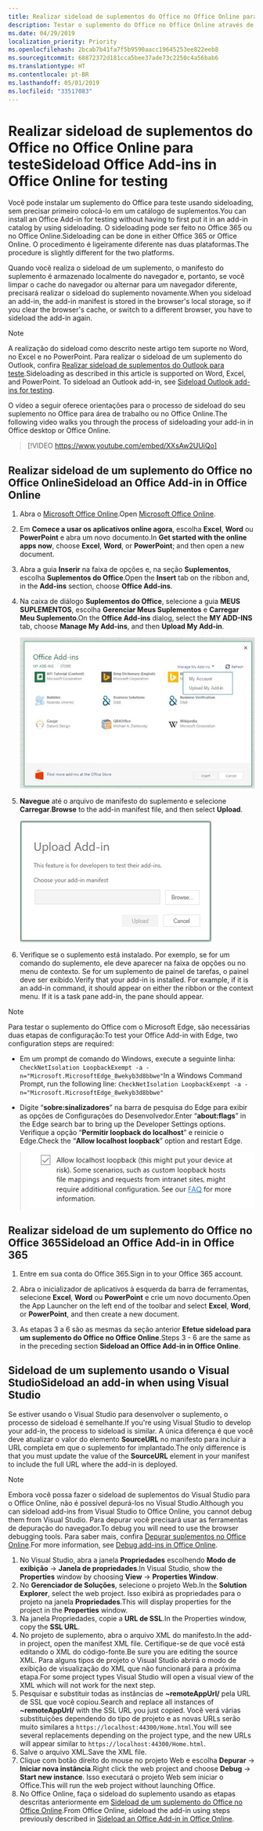 ```yaml
---
title: Realizar sideload de suplementos do Office no Office Online para teste
description: Testar o suplemento do Office no Office Online através de sideloading
ms.date: 04/29/2019
localization_priority: Priority
ms.openlocfilehash: 2bcab7b41fa7f5b9590aacc19645253ee822eeb8
ms.sourcegitcommit: 68872372d181cca5bee37ade73c2250c4a56bab6
ms.translationtype: HT
ms.contentlocale: pt-BR
ms.lasthandoff: 05/01/2019
ms.locfileid: "33517083"
---
```

# <a name="sideload-office-add-ins-in-office-online-for-testing"></a><span data-ttu-id="c77df-103">Realizar sideload de suplementos do Office no Office Online para teste</span><span class="sxs-lookup"><span data-stu-id="c77df-103">Sideload Office Add-ins in Office Online for testing</span></span>

<span data-ttu-id="c77df-104">Você pode instalar um suplemento do Office para teste usando sideloading, sem precisar primeiro colocá-lo em um catálogo de suplementos.</span><span class="sxs-lookup"><span data-stu-id="c77df-104">You can install an Office Add-in for testing without having to first put it in an add-in catalog by using sideloading.</span></span> <span data-ttu-id="c77df-105">O sideloading pode ser feito no Office 365 ou no Office Online.</span><span class="sxs-lookup"><span data-stu-id="c77df-105">Sideloading can be done in either Office 365 or Office Online.</span></span> <span data-ttu-id="c77df-106">O procedimento é ligeiramente diferente nas duas plataformas.</span><span class="sxs-lookup"><span data-stu-id="c77df-106">The procedure is slightly different for the two platforms.</span></span> 

<span data-ttu-id="c77df-107">Quando você realiza o sideload de um suplemento, o manifesto do suplemento é armazenado localmente do navegador e, portanto, se você limpar o cache do navegador ou alternar para um navegador diferente, precisará realizar o sideload do suplemento novamente.</span><span class="sxs-lookup"><span data-stu-id="c77df-107">When you sideload an add-in, the add-in manifest is stored in the browser's local storage, so if you clear the browser's cache, or switch to a different browser, you have to sideload the add-in again.</span></span>


> [!NOTE]
> <span data-ttu-id="c77df-p102">A realização do sideload como descrito neste artigo tem suporte no Word, no Excel e no PowerPoint. Para realizar o sideload de um suplemento do Outlook, confira [Realizar sideload de suplementos do Outlook para teste](/outlook/add-ins/sideload-outlook-add-ins-for-testing).</span><span class="sxs-lookup"><span data-stu-id="c77df-p102">Sideloading as described in this article is supported on Word, Excel, and PowerPoint. To sideload an Outlook add-in, see [Sideload Outlook add-ins for testing](/outlook/add-ins/sideload-outlook-add-ins-for-testing).</span></span>

<span data-ttu-id="c77df-110">O vídeo a seguir oferece orientações para o processo de sideload do seu suplemento no Office para área de trabalho ou no Office Online.</span><span class="sxs-lookup"><span data-stu-id="c77df-110">The following video walks you through the process of sideloading your add-in in Office desktop or Office Online.</span></span>  


> [!VIDEO https://www.youtube.com/embed/XXsAw2UUiQo]

## <a name="sideload-an-office-add-in-in-office-online"></a><span data-ttu-id="c77df-111">Realizar sideload de um suplemento do Office no Office Online</span><span class="sxs-lookup"><span data-stu-id="c77df-111">Sideload an Office Add-in in Office Online</span></span>

1. <span data-ttu-id="c77df-112">Abra o [Microsoft Office Online](https://office.live.com/).</span><span class="sxs-lookup"><span data-stu-id="c77df-112">Open [Microsoft Office Online](https://office.live.com/).</span></span>
    
2. <span data-ttu-id="c77df-113">Em **Comece a usar os aplicativos online agora**, escolha **Excel**, **Word** ou **PowerPoint** e abra um novo documento.</span><span class="sxs-lookup"><span data-stu-id="c77df-113">In  **Get started with the online apps now**, choose  **Excel**,  **Word**, or  **PowerPoint**; and then open a new document.</span></span>
    
3. <span data-ttu-id="c77df-114">Abra a guia **Inserir** na faixa de opções e, na seção **Suplementos**, escolha **Suplementos do Office**.</span><span class="sxs-lookup"><span data-stu-id="c77df-114">Open the  **Insert** tab on the ribbon and, in the **Add-ins** section, choose **Office Add-ins**.</span></span>
    
4. <span data-ttu-id="c77df-115">Na caixa de diálogo **Suplementos do Office**, selecione a guia **MEUS SUPLEMENTOS**, escolha **Gerenciar Meus Suplementos** e **Carregar Meu Suplemento**.</span><span class="sxs-lookup"><span data-stu-id="c77df-115">On the  **Office Add-ins** dialog, select the **MY ADD-INS** tab, choose **Manage My Add-ins**, and then  **Upload My Add-in**.</span></span>
    
    ![A caixa de diálogo Suplementos do Office com um menu suspenso "Gerenciar meus suplementos" no canto superior direito e abaixo o menu suspenso com a opção "Carregar meu suplemento"](../images/office-add-ins-my-account.png)

5.  <span data-ttu-id="c77df-117">**Navegue** até o arquivo de manifesto do suplemento e selecione **Carregar**.</span><span class="sxs-lookup"><span data-stu-id="c77df-117">**Browse** to the add-in manifest file, and then select **Upload**.</span></span>
    
    ![A caixa de diálogo Carregar suplemento com botões para pesquisar, carregar e cancelar.](../images/upload-add-in.png)

6. <span data-ttu-id="c77df-p103">Verifique se o suplemento está instalado. Por exemplo, se for um comando do suplemento, ele deve aparecer na faixa de opções ou no menu de contexto. Se for um suplemento de painel de tarefas, o painel deve ser exibido.</span><span class="sxs-lookup"><span data-stu-id="c77df-p103">Verify that your add-in is installed. For example, if it is an add-in command, it should appear on either the ribbon or the context menu. If it is a task pane add-in, the pane should appear.</span></span>

> [!NOTE]
><span data-ttu-id="c77df-122">Para testar o suplemento do Office com o Microsoft Edge, são necessárias duas etapas de configuração:</span><span class="sxs-lookup"><span data-stu-id="c77df-122">To test your Office Add-in with Edge, two configuration steps are required:</span></span> 
>
> - <span data-ttu-id="c77df-123">Em um prompt de comando do Windows, execute a seguinte linha: `CheckNetIsolation LoopbackExempt -a -n="Microsoft.MicrosoftEdge_8wekyb3d8bbwe"`</span><span class="sxs-lookup"><span data-stu-id="c77df-123">In a Windows Command Prompt, run the following line: `CheckNetIsolation LoopbackExempt -a -n="Microsoft.MicrosoftEdge_8wekyb3d8bbwe"`</span></span>
>
> - <span data-ttu-id="c77df-124">Digite “**sobre:sinalizadores**” na barra de pesquisa do Edge para exibir as opções de Configurações do Desenvolvedor.</span><span class="sxs-lookup"><span data-stu-id="c77df-124">Enter “**about:flags**” in the Edge search bar to bring up the Developer Settings options.</span></span>  <span data-ttu-id="c77df-125">Verifique a opção “**Permitir loopback do localhost**” e reinicie o Edge.</span><span class="sxs-lookup"><span data-stu-id="c77df-125">Check the “**Allow localhost loopback**” option and restart Edge.</span></span>

>    ![A opção “Permitir loopback do localhost” do Edge com a caixa marcada.](../images/allow-localhost-loopback.png)


## <a name="sideload-an-office-add-in-in-office-365"></a><span data-ttu-id="c77df-127">Realizar sideload de um suplemento do Office no Office 365</span><span class="sxs-lookup"><span data-stu-id="c77df-127">Sideload an Office Add-in in Office 365</span></span>

1. <span data-ttu-id="c77df-128">Entre em sua conta do Office 365.</span><span class="sxs-lookup"><span data-stu-id="c77df-128">Sign in to your Office 365 account.</span></span>
    
2. <span data-ttu-id="c77df-129">Abra o inicializador de aplicativos à esquerda da barra de ferramentas, selecione  **Excel**, **Word** ou **PowerPoint** e crie um novo documento.</span><span class="sxs-lookup"><span data-stu-id="c77df-129">Open the App Launcher on the left end of the toolbar and select  **Excel**,  **Word**, or  **PowerPoint**, and then create a new document.</span></span>
    
3. <span data-ttu-id="c77df-130">As etapas 3 a 6 são as mesmas da seção anterior **Efetue sideload para um suplemento do Office no Office Online**.</span><span class="sxs-lookup"><span data-stu-id="c77df-130">Steps 3 - 6 are the same as in the preceding section **Sideload an Office Add-in in Office Online**.</span></span>


## <a name="sideload-an-add-in-when-using-visual-studio"></a><span data-ttu-id="c77df-131">Sideload de um suplemento usando o Visual Studio</span><span class="sxs-lookup"><span data-stu-id="c77df-131">Sideload an add-in when using Visual Studio</span></span>

<span data-ttu-id="c77df-132">Se estiver usando o Visual Studio para desenvolver o suplemento, o processo de sideload é semelhante.</span><span class="sxs-lookup"><span data-stu-id="c77df-132">If you're using Visual Studio to develop your add-in, the process to sideload is similar.</span></span> <span data-ttu-id="c77df-133">A única diferença é que você deve atualizar o valor do elemento **SourceURL** no manifesto para incluir a URL completa em que o suplemento for implantado.</span><span class="sxs-lookup"><span data-stu-id="c77df-133">The only difference is that you must update the value of the **SourceURL** element in your manifest to include the full URL where the add-in is deployed.</span></span>

> [!NOTE]
> <span data-ttu-id="c77df-134">Embora você possa fazer o sideload de suplementos do Visual Studio para o Office Online, não é possível depurá-los no Visual Studio.</span><span class="sxs-lookup"><span data-stu-id="c77df-134">Although you can sideload add-ins from Visual Studio to Office Online, you cannot debug them from Visual Studio.</span></span> <span data-ttu-id="c77df-135">Para depurar você precisará usar as ferramentas de depuração do navegador.</span><span class="sxs-lookup"><span data-stu-id="c77df-135">To debug you will need to use the browser debugging tools.</span></span> <span data-ttu-id="c77df-136">Para saber mais, confira [Depurar suplementos no Office Online](debug-add-ins-in-office-online.md).</span><span class="sxs-lookup"><span data-stu-id="c77df-136">For more information, see [Debug add-ins in Office Online](debug-add-ins-in-office-online.md).</span></span>

1. <span data-ttu-id="c77df-137">No Visual Studio, abra a janela **Propriedades** escolhendo **Modo de exibição** -> **Janela de propriedades**.</span><span class="sxs-lookup"><span data-stu-id="c77df-137">In Visual Studio, show the **Properties** window by choosing **View** -> **Properties Window**.</span></span>
2. <span data-ttu-id="c77df-138">No **Gerenciador de Soluções**, selecione o projeto Web.</span><span class="sxs-lookup"><span data-stu-id="c77df-138">In the **Solution Explorer**, select the web project.</span></span> <span data-ttu-id="c77df-139">Isso exibirá as propriedades para o projeto na janela **Propriedades**.</span><span class="sxs-lookup"><span data-stu-id="c77df-139">This will display properties for the project in the **Properties** window.</span></span>
3. <span data-ttu-id="c77df-140">Na janela Propriedades, copie a **URL de SSL**.</span><span class="sxs-lookup"><span data-stu-id="c77df-140">In the Properties window, copy the **SSL URL**.</span></span>
4. <span data-ttu-id="c77df-141">No projeto de suplemento, abra o arquivo XML do manifesto.</span><span class="sxs-lookup"><span data-stu-id="c77df-141">In the add-in project, open the manifest XML file.</span></span> <span data-ttu-id="c77df-142">Certifique-se de que você está editando o XML do código-fonte.</span><span class="sxs-lookup"><span data-stu-id="c77df-142">Be sure you are editing the source XML.</span></span> <span data-ttu-id="c77df-143">Para alguns tipos de projeto o Visual Studio abrirá o modo de exibição de visualização do XML que não funcionará para a próxima etapa.</span><span class="sxs-lookup"><span data-stu-id="c77df-143">For some project types Visual Studio will open a visual view of the XML which will not work for the next step.</span></span>
5. <span data-ttu-id="c77df-144">Pesquisar e substituir todas as instâncias de **~remoteAppUrl/** pela URL de SSL que você copiou.</span><span class="sxs-lookup"><span data-stu-id="c77df-144">Search and replace all instances of **~remoteAppUrl/** with the SSL URL you just copied.</span></span> <span data-ttu-id="c77df-145">Você verá várias substituições dependendo do tipo de projeto e as novas URLs serão muito similares a `https://localhost:44300/Home.html`.</span><span class="sxs-lookup"><span data-stu-id="c77df-145">You will see several replacements depending on the project type, and the new URLs will appear similar to `https://localhost:44300/Home.html`.</span></span>
6. <span data-ttu-id="c77df-146">Salve o arquivo XML.</span><span class="sxs-lookup"><span data-stu-id="c77df-146">Save the XML file.</span></span>
7. <span data-ttu-id="c77df-147">Clique com botão direito do mouse no projeto Web e escolha **Depurar** -> **Iniciar nova instância**.</span><span class="sxs-lookup"><span data-stu-id="c77df-147">Right click the web project and choose **Debug** -> **Start new instance**.</span></span> <span data-ttu-id="c77df-148">Isso executará o projeto Web sem iniciar o Office.</span><span class="sxs-lookup"><span data-stu-id="c77df-148">This will run the web project without launching Office.</span></span>
8. <span data-ttu-id="c77df-149">No Office Online, faça o sideload do suplemento usando as etapas descritas anteriormente em [Sideload de um suplemento do Office no Office Online](#sideload-an-office-add-in-in-office-online).</span><span class="sxs-lookup"><span data-stu-id="c77df-149">From Office Online, sideload the add-in using steps previously described in [Sideload an Office Add-in in Office Online](#sideload-an-office-add-in-in-office-online).</span></span>
